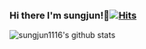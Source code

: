 ### Hi there I'm sungjun!👋[![Hits](https://hits.seeyoufarm.com/api/count/incr/badge.svg?url=https%3A%2F%2Fgithub.com%2Fsungjun1116%2Fhit-counter&count_bg=%2379C83D&title_bg=%23555555&icon=&icon_color=%23E7E7E7&title=hits&edge_flat=false)](https://hits.seeyoufarm.com)

![sungjun1116's github stats](https://github-readme-stats.vercel.app/api?username=sungjun1116&show_icons=true&count_private=true&theme=tokyonight)

